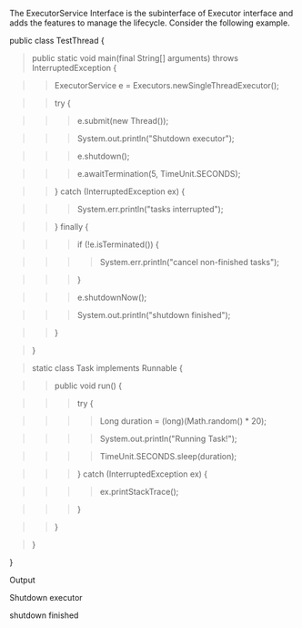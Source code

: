 The ExecutorService Interface is the subinterface of Executor interface
and adds the features to manage the lifecycle. Consider the following
example.

public class TestThread {

>public static void main(final String\[\] arguments) throws
InterruptedException {

>>ExecutorService e = Executors.newSingleThreadExecutor();

>>try {

>>>e.submit(new Thread());

>>>System.out.println(\"Shutdown executor\");

>>>e.shutdown();

>>>e.awaitTermination(5, TimeUnit.SECONDS);

>>} catch (InterruptedException ex) {

>>>System.err.println(\"tasks interrupted\");

>>} finally {

>>>if (!e.isTerminated()) {

>>>>System.err.println(\"cancel non-finished tasks\");

>>>}

>>>e.shutdownNow();

>>>System.out.println(\"shutdown finished\");

>>}

>}

>static class Task implements Runnable {

>>public void run() {

>>>try {

>>>>Long duration = (long)(Math.random() \* 20);

>>>>System.out.println(\"Running Task!\");

>>>>TimeUnit.SECONDS.sleep(duration);

>>>} catch (InterruptedException ex) {

>>>>ex.printStackTrace();

>>>}

>>}

>}

}

Output

Shutdown executor

shutdown finished